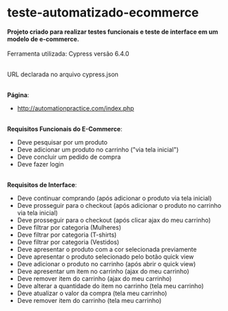 # teste-automatizado-ecommerce

<b>Projeto criado para realizar testes funcionais e teste de interface em um modelo de e-commerce.</b>
<br><br>
Ferramenta utilizada: Cypress versão 6.4.0
<br><br>

URL declarada no arquivo cypress.json
<br><br>

<b>Página</b>:<br>
- http://automationpractice.com/index.php<br><br>

<b>Requisitos Funcionais do E-Commerce</b>:<br>
- Deve pesquisar por um produto<br>
- Deve adicionar um produto no carrinho ("via tela inicial")<br>
- Deve concluir um pedido de compra<br>
- Deve fazer login<br><br>

<b>Requisitos de Interface</b>:<br>
- Deve continuar comprando (após adicionar o produto via tela inicial)<br>
- Deve prosseguir para o checkout (após adicionar o produto no carrinho via tela inicial)<br>
- Deve prosseguir para o checkout (após clicar ajax do meu carrinho)<br>
- Deve filtrar por categoria (Mulheres)<br>
- Deve filtrar por categoria (T-shirts)<br>
- Deve filtrar por categoria (Vestidos)<br>
- Deve apresentar o produto com a cor selecionada previamente<br>
- Deve apresentar o produto selecionado pelo botão quick view<br>
- Deve adicionar o produto no carrinho (após abrir o quick view)<br>
- Deve apresentar um item no carrinho (ajax do meu carrinho)<br>
- Deve remover item do carrinho (ajax do meu carrinho)<br>
- Deve alterar a quantidade do item no carrinho (tela meu carrinho)<br>
- Deve atualizar o valor da compra (tela meu carrinho)<br>
- Deve remover item do carrinho (tela meu carrinho)<br>

